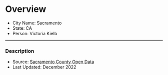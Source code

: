 # Overview

- City Name: Sacramento
- State: CA
- Person: Victoria Kielb

---

### Description

+ Source: [Sacramento County Open Data](https://gisdata.tucsonaz.gov/datasets/neighborhoods-1/explore?location=32.155001%2C-110.881590%2C10.67)
+ Last Updated: December 2022
